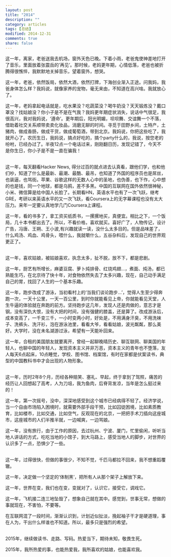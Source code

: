 ```yaml
---
layout: post
title: "2014"
description: ""
category: articles
tags: [总结]
modified: 2014-12-31
comments: true
share: false
---
```


这一年，离家，老爸送我去机场，窗外天色已晚。下着小雨，老爸鬼使神差地打开了音乐，里面放着张震岳的’再见’。那时候，老妈更年期，心情低落，老爸也被折腾得很憔悴，我默默地关掉音乐，望着窗外，想哭。

这一年，老爸，依然饭局，依然大酒，依然打牌，下海创业渐入正途。问我妈，我爸身体怎么样？我妈说，就像家养的宠物，毫无来由，不知道在高兴啥。我就放心了。

这一年，老妈拿起电话就是，吃水果没？吃蔬菜没？喝牛奶没？天天锻炼没？戴口罩没？找姑娘没？你小子是不是在气我？我妈更年期症状消失，说话中气很足，我很高兴，我对我妈说，‘遵命’。更年期后，阳光明媚，坝坝舞、交谊舞一个不落，借助着社交关系顺带卖卖化妆品，消磨无聊的时间。寻觅于田野乡间，土特产，土猪肉，做成香肠，做成干货，做成葡萄酒，带到北京。我妈说，你把这些吃了，我就开心了。农历生日，我妈说，搞点好吃的，搞个party什么的，我说，按您老的吩咐，已经办过了。半夜12点一个电话过来，刚刚翻日历，发现记错了，今天不是你生日，你小子是不是一直在骗我！

<br/>
这一年，每天翻看Hacker News, 得分过百的就点进去认真看，跟他们学，也和他们吵，知道了什么是最新、最潮、最酷、最吊，也知道了外国的程序员也是屌丝，也装逼，也骂街。苹果、谷歌这样的无数人心中的圣地，也伪善，也下作，心中想的也是钱，同一个地球，都是乌鸦，差不多黑。中国的互联网在国外依然很神秘，小米、微信算是给中国人长脸了。长期看HN，英语水平也有了一次飞跃，继考GRE，考研以来英语水平的又一次飞跃，看Coursera上的无字幕课程也没有太大压力。来年一定要认真地学几门Coursera上课程。

这一年，看的书多了，拿工资买纸质书，一摞摞地买，真便宜。相比之下，一个饭局，几十本书都出去了。所以，不看价格，喜欢就买。喜好广了，人物传记，设计广告，冯唐、王朔、王小波,有兴趣就读一读，没什么太多目的。但是品味差了，什么鸡汤、鸡血、鸡骨头，喂什么，我就嚼什么，五谷杂料后，发现自己的世界观更正了。


<br/>
这一年，喜欢姑娘，被姑娘喜欢，执念太多，扯不脱，放不下，都是悲剧。

这一年，厨艺有所增长，麻婆豆腐、萝卜炖排骨、红烧鸡翅...，煮面、炖汤，都已熟能生巧，在北京待了快十年，对食物依然失去了太多兴趣，现在，自己动手满足自己的胃，找回了人生的一个基本乐趣。

这一年，跑步改成了游泳，当初看村上的‘当我们谈论跑步...’，觉得人生至少得奔跑一次，一天十公里，一天一百公里，到时你就能看见上帝，你就能看见天堂，人生牛逼的体验就在奔跑的前方。坚持跑步这几年，发现人还是肉做的，意志才是钢，没有深仇大恨，没有大把的时间，没有强健的膝盖，还是算了。改成游泳后，成本变高了，一千变三千，一小时变两小时，好处是，不用满身汗臭，不用洗袜子、洗裤头、洗汗衫，泡在游泳池里，看看大爷，看看姑娘，波光粼粼，那么美好。大学时，没在未名湖游过泳，希望有一天能补回来。

这一年，合租的美国朋友就要离开，曾经一起聊晚晴历史、聊互联网、聊美国的年轻人，也聊中国的年轻人，发现资本主义并非万恶，资本主义的青年也不堕落，友人每天6点起床，10点睡觉，学校、图书馆、档案馆，有时在家都是伏案读书，典型的中国教科书中才会出现的人物形象。


<br/>
这一年，历时2年8个月，历经各种赔笑、塞礼、早起，终于拿到了驾照，痛苦的经历让人回想起了高考，人为刀俎，我为鱼肉，后脊背发凉，当年是怎么挺过来的！

这一年，第一次摇号，没中，深深地感受到这个城市已经病得不轻了。经济学说，当一个自由市场陷入困境时，就需要外部手段干预，比如囚徒困境，比如素质教育，比如楼市，比如交通，比如空气，反观现在的北京，一把把手术刀插向这座城市，这座城市的人们半推半就，一边喊爽，一边骂娘。


这一年，没有旅行，由于工作的原因，去过杭州、宁波、厦门，忙里偷闲，听听当地人讲话的方式，吃吃当地的小馆子，到大马路上，感受当地人的脚步，对世界的认识多了一点，恐惧少了一些。


<br/>
这一年，过得很快，但做的事很少，不知不觉，千匹马都拉不回来，我不想重蹈覆辙。

这一年，决定做一个坚定的‘体制黑’，把所有人从那个架子上解放下来。

这一年，世界在变，我们也在变，变就对了，认识它，接受它，调戏它。

这一年，飞机接二连三地坠毁了，想象自己就在其中。感觉到，世事无常，想做的事就现在，不害怕，不要等。


在互联网混了一段时间，渐渐认识到，计划近似扯淡，挽起袖子干才是硬道理，事在人为，干出什么样谁也不知道。所以，最多只是强烈的希望。


<br/>
2015年，继续做读书、走路、写码。热爱当下，期待未知，敬畏生死。

2015年，我所热爱的事，也能热爱我，我所喜欢的姑娘，也能喜欢我。
